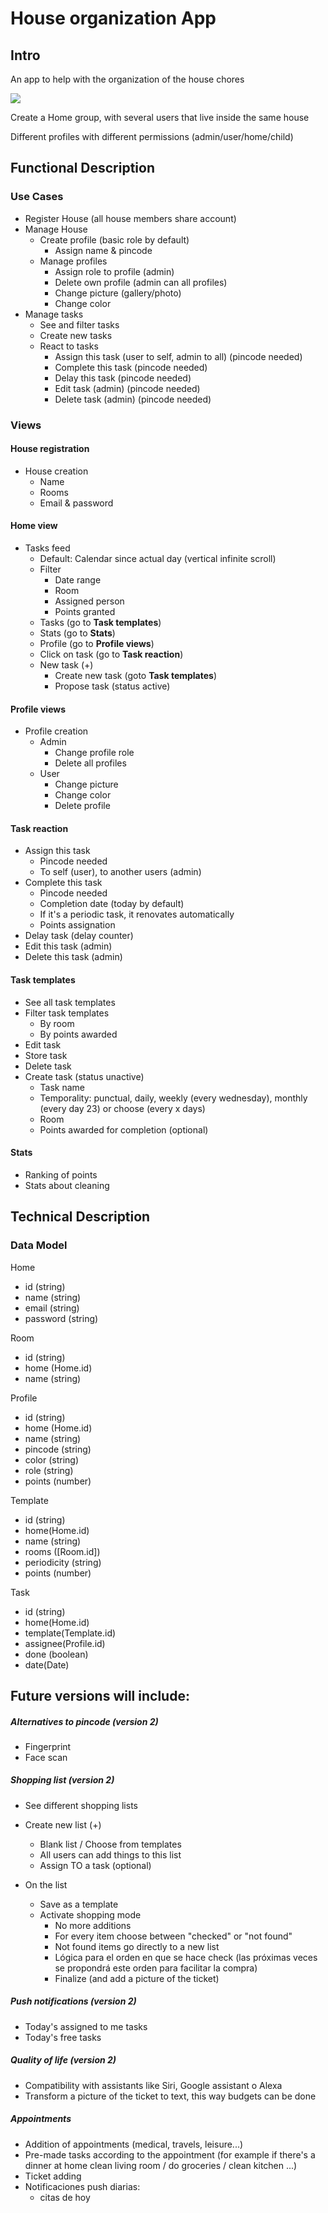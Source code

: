 # House organization App

## Intro

An app to help with the organization of the house chores

![](https://media.giphy.com/media/v1.Y2lkPTc5MGI3NjExYjk5ZXEzejNiam91aDd0N3g4YXdkYjNodHcwOWllaXhxMTk2dXRidCZlcD12MV9pbnRlcm5hbF9naWZfYnlfaWQmY3Q9Zw/NV4cSrRYXXwfUcYnua/giphy.gif)

Create a Home group, with several users that live inside the same house

Different profiles with different permissions (admin/user/home/child)

## Functional Description

### Use Cases

* Register House (all house members share account)
* Manage House
    - Create profile (basic role by default)
        - Assign name & pincode
    - Manage profiles
        - Assign role to profile (admin)
        - Delete own profile (admin can all profiles)
        - Change picture (gallery/photo)
        - Change color
* Manage tasks
    - See and filter tasks
    - Create new tasks
    - React to tasks
        - Assign this task (user to self, admin to all) (pincode needed)
        - Complete this task (pincode needed)
        - Delay this task (pincode needed)
        - Edit task (admin) (pincode needed)
        - Delete task (admin) (pincode needed)
<!-- Cosas que el usuario podrá hacer en la aplicación (cosas que aporten valor, cosas tipo Login, Register... sobran)
* search socks
* add socks to cart
* view cart
* add / remove items
* checkout cart
* view orders
* view order status
* ...
* ... -->

### Views

#### House registration

* House creation
    - Name
    - Rooms
    - Email & password

#### Home view

* Tasks feed
    - Default: Calendar since actual day (vertical infinite scroll)
    - Filter
        - Date range
        - Room
        - Assigned person
        - Points granted
    - Tasks (go to **Task templates**)
    - Stats (go to **Stats**)
    - Profile (go to **Profile views**)
    - Click on task (go to **Task reaction**)
    - New task (+)
        - Create new task (goto **Task templates**)
        - Propose task (status active)

#### Profile views

* Profile creation
    - Admin
        - Change profile role
        - Delete all profiles
    - User
        - Change picture
        - Change color
        - Delete profile

#### Task reaction

* Assign this task
    - Pincode needed
    - To self (user), to another users (admin)
* Complete this task
    - Pincode needed
    - Completion date (today by default)
    - If it's a periodic task, it renovates automatically
    - Points assignation
* Delay task (delay counter)
* Edit this task (admin)
* Delete this task (admin)

#### Task templates

* See all task templates
* Filter task templates
    - By room
    - By points awarded
* Edit task
* Store task
* Delete task
* Create task (status unactive)
    - Task name
    - Temporality: punctual, daily, weekly (every wednesday), monthly (every day 23) or choose (every x days)
    - Room
    - Points awarded for completion (optional)

#### Stats

* Ranking of points
* Stats about cleaning

## Technical Description

### Data Model

Home
* id (string)
* name (string)
* email (string)
* password (string)

Room
* id (string)
* home (Home.id)
* name (string)

Profile
* id (string)
* home (Home.id)
* name (string)
* pincode (string)
* color (string)
* role (string)
* points (number)

Template
* id (string)
* home(Home.id)
* name (string)
* rooms ([Room.id])
* periodicity (string)
* points (number)

Task
* id (string)
* home(Home.id)
* template(Template.id)
* assignee(Profile.id)
* done (boolean)
* date(Date)

<!-- Sock
* id (string)
* name (string)
* size (string)
* theme (string)
* brand (string)
* price (number)

Cart
* id (string)
* user (user.id)
* items ([socks.id])

Order
* id (string)
* date (Date
* items ([socks.id])) -->

## Future versions will include:

##### Alternatives to pincode (version 2)

* Fingerprint
* Face scan

##### Shopping list (version 2)

* See different shopping lists

* Create new list (+)
    - Blank list / Choose from templates
    - All users can add things to this list
    - Assign TO a task (optional)

* On the list
    - Save as a template
    - Activate shopping mode
        - No more additions
        - For every item choose between "checked" or "not found"
        - Not found items go directly to a new list
        - Lógica para el orden en que se hace check (las próximas veces se propondrá este orden para facilitar la compra)
        - Finalize (and add a picture of the ticket)

##### Push notifications (version 2)

* Today's assigned to me tasks
* Today's free tasks

##### Quality of life (version 2)

* Compatibility with assistants like Siri, Google assistant o Alexa
* Transform a picture of the ticket to text, this way budgets can be done

##### Appointments

* Addition of appointments (medical, travels, leisure...)
* Pre-made tasks according to the appointment (for example if there's a dinner at home clean living room / do groceries / clean kitchen ...)
* Ticket adding
* Notificaciones push diarias:
    - citas de hoy